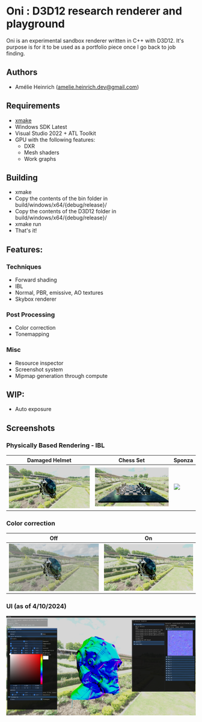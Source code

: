 # Oni : D3D12 research renderer and playground

Oni is an experimental sandbox renderer written in C++ with D3D12. It's purpose is for it to be used as a portfolio piece once I go back to job finding.

## Authors

- Amélie Heinrich (amelie.heinrich.dev@gmail.com)

## Requirements

- [xmake](https://xmake.io/#/)
- Windows SDK Latest
- Visual Studio 2022 + ATL Toolkit
- GPU with the following features:
    - DXR
    - Mesh shaders
    - Work graphs

## Building

- xmake
- Copy the contents of the bin folder in build/windows/x64/{debug/release}/
- Copy the contents of the D3D12 folder in build/windows/x64/{debug/release}/
- xmake run
- That's it!

## Features:

### Techniques

- Forward shading
- IBL
- Normal, PBR, emissive, AO textures
- Skybox renderer

### Post Processing
- Color correction
- Tonemapping

### Misc
- Resource inspector
- Screenshot system
- Mipmap generation through compute

## WIP:

- Auto exposure

## Screenshots

### Physically Based Rendering - IBL

| Damaged Helmet | Chess Set | Sponza |
|---|---|---|
| ![](screenshots/DamagedHelmetPBR.png) | ![](screenshots/ChessSetPBR.png) | ![](screenshots/SponzaPBR.png) |

### Color correction

| Off | On |
|---|---|
| ![](screenshots/No%20CC.png) | ![](screenshots/With%20CC.png) |

### UI (as of 4/10/2024)

![](screenshots/UI.png)
